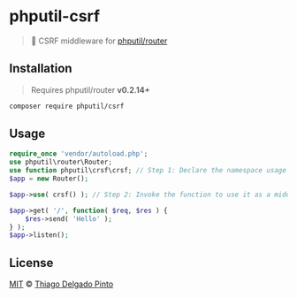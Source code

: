 # phputil-csrf

> 🔌 CSRF middleware for [phputil/router](https://github.com/thiagodp/router)


## Installation

> Requires phputil/router **v0.2.14+**

```bash
composer require phputil/csrf
```

## Usage

```php
require_once 'vendor/autoload.php';
use phputil\router\Router;
use function phputil\crsf\crsf; // Step 1: Declare the namespace usage for the function.
$app = new Router();

$app->use( crsf() ); // Step 2: Invoke the function to use it as a middleware.

$app->get( '/', function( $req, $res ) {
    $res->send( 'Hello' );
} );
$app->listen();
```


## License

[MIT](LICENSE) © [Thiago Delgado Pinto](https://github.com/thiagodp)